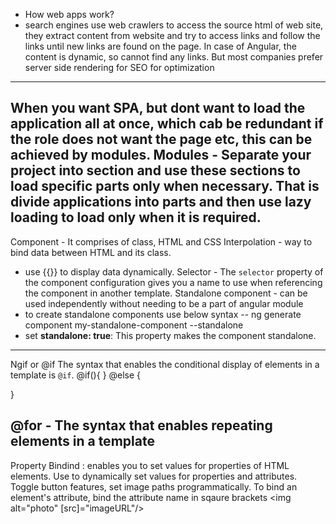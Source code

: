 - How web apps work?
- search engines use web crawlers to access the source html of web site, they extract content from website and try to access links and follow the links until new links are found on the page.
In case of Angular, the content is dynamic, so cannot find any links.
But most companies prefer server side rendering for SEO for optimization
----------
When you want SPA, but dont want to load the application all at once, which cab be redundant if the role does not want the page etc, this can be achieved by modules.
Modules - Separate your project into section and use these sections to load specific parts only when necessary. That is divide applications into parts and then use lazy loading to load only when it is required.
---------------------------------------------------------------------------------------------
Component - It comprises of class, HTML and CSS
Interpolation - way to bind data between HTML and its class. 
- use {{}} to display data dynamically.
Selector - The `selector` property of the component configuration gives you a name to use when referencing the component in another template.
Standalone component - can be used independently without needing to be a part of angular module
- to create standalone components use below syntax
-- ng generate component my-standalone-component --standalone
- set **standalone: true**: This property makes the component standalone.
-------------------------------------------------------------------

Ngif or @if
The syntax that enables the conditional display of elements in a template is `@if`.
@if(){
}
@else
{

}

@for - The syntax that enables repeating elements in a template
---------------------------------
Property Bindind : enables you to set values for properties of HTML elements.
Use to dynamically set values for properties and attributes.
Toggle button features, set image paths programmatically.
To bind an element's attribute, bind the attribute name in sqaure brackets
<img alt="photo" [src]="imageURL"/>